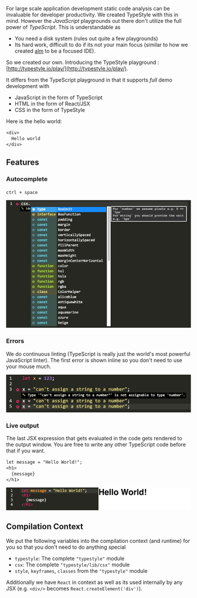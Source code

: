 For large scale application development static code analysis can be invaluable for developer productivity. We created TypeStyle with this in mind. However the *JavaScript* playgrounds out there don't utilize the full power of *TypeScript*. This is understandable as

* You need a disk system (rules out quite a few playgrounds)
* Its hard work, difficult to do if its not your main focus (similar to how we created [alm](http://alm.tools/) to be a focused IDE).

So we created our own. Introducing the TypeStyle playground : [http://typestyle.io/play/](http://typestyle.io/play/).

It differs from the TypeScript playground in that it supports *full* demo development with

* JavaScript in the form of TypeScript 
* HTML in the form of React/JSX
* CSS in the form of TypeStyle

Here is the hello world:

```play
<div>
  Hello world
</div>
```

## Features

### Autocomplete
`ctrl + space`

![](/images/book/play/autocomplete.png)

### Errors
We do continuous linting (TypeScript is really just the world's most powerful JavaScript linter). The first error is shown inline so you don't need to use your mouse much. 

![](/images/book/play/error.png)

### Live output
The last JSX expression that gets evaluated in the code gets rendered to the output window. You are free to write any other TypeScript code before that if you want.

```play
let message = "Hello World!"; 
<h1>
  {message}
</h1>
```

![](/images/book/play/full.png)

## Compilation Context
We put the following variables into the compilation context (and runtime) for you so that you don't need to do anything special 

* `typestyle`: The complete `"typestyle"` module
* `csx`: The complete `"typestyle/lib/csx"` module
* `style`, `keyframes`, `classes` from the `"typestyle"` module

Additionally we have `React` in context as well as its used internally by any JSX (e.g. `<div/>` becomes `React.createElement('div')`). 